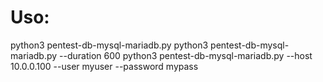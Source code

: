 # Uso:
python3 pentest-db-mysql-mariadb.py
python3 pentest-db-mysql-mariadb.py --duration 600
python3 pentest-db-mysql-mariadb.py --host 10.0.0.100 --user myuser --password mypass
